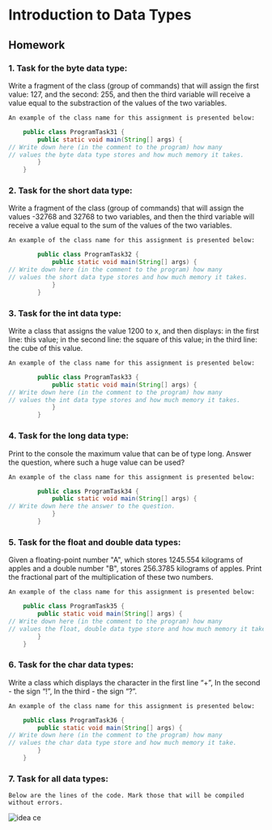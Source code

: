 # Introduction to Data Types

## Homework

### 1. Task for the byte data type:
   Write a fragment of the class (group of commands) that will assign 
   the first value: ​​127, and the second: 255, 
   and then the third variable will receive a value 
   equal to the substraction of the values ​​of the two variables.
    
    An example of the class name for this assignment is presented below:   
```java
    public class ProgramTask31 {
        public static void main(String[] args) {
// Write down here (in the comment to the program) how many 
// values ​​the byte data type stores and how much memory it takes.
        }
    }
```  
### 2. Task for the short data type:
   Write a fragment of the class (group of commands) that will assign 
   the values ​​-32768 and 32768 to two variables, 
   and then the third variable will receive a value 
   equal to the sum of the values ​​of the two variables.
    
    An example of the class name for this assignment is presented below:   
```java
        public class ProgramTask32 {
            public static void main(String[] args) {
// Write down here (in the comment to the program) how many 
// values ​​the short data type stores and how much memory it takes.
            }
        }
```    
### 3. Task for the int data type:
    
   Write a class that assigns the value 1200 to x, and then displays: 
   in the first line: this value; 
   in the second line: the square of this value; 
   in the third line: the cube of this value.
    
    An example of the class name for this assignment is presented below:   
```java
        public class ProgramTask33 {
            public static void main(String[] args) {
// Write down here (in the comment to the program) how many 
// values ​​the int data type stores and how much memory it takes.
            }
        }
```    
### 4. Task for the long data type:
    
   Print to the console the maximum value that can be of type long.
   Answer the question, where such a huge value can be used?
    
    An example of the class name for this assignment is presented below:   
```java
        public class ProgramTask34 {
            public static void main(String[] args) {
// Write down here the answer to the question.
            }
        }
```    
### 5. Task for the float and double data types:
   Given a floating-point number "A", which stores 1245.554 kilograms of apples and a double number "B", 
   stores 256.3785 kilograms of apples.
   Print the fractional part of the multiplication of these two numbers.
    
    An example of the class name for this assignment is presented below:   
```java
    public class ProgramTask35 {
        public static void main(String[] args) {
// Write down here (in the comment to the program) how many 
// values ​​the float, double data type store and how much memory it take.
        }
    }
```  
### 6. Task for the char data types:
   Write a class which displays the character in the first line
   “+”, In the second - the sign “!”, In the third - the sign “?”.
    
    An example of the class name for this assignment is presented below:   
```java
    public class ProgramTask36 {
        public static void main(String[] args) {
// Write down here (in the comment to the program) how many 
// values ​​the char data type store and how much memory it take.
        }
    }
``` 
### 7. Task for all data types:
    Below are the lines of the code. Mark those that will be compiled without errors.
   
   ![idea ce](https://sun1-26.userapi.com/sXQ5FmANRFj1uozHUzlC8UwgnVcQRm5hde0SAA/kWwE0cH1Nfs.jpg)
